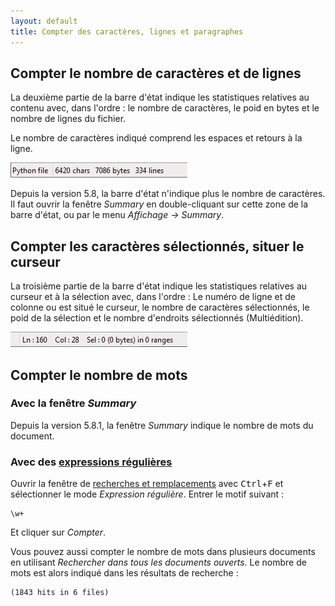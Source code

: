 ```yaml
---
layout: default
title: Compter des caractères, lignes et paragraphes
---
```



## Compter le nombre de caractères et de lignes

La deuxième partie de la barre d'état indique les statistiques relatives au contenu avec, dans l'ordre : le nombre de caractères, le poid en bytes et le nombre de lignes du fichier.

Le nombre de caractères indiqué comprend les espaces et retours à la ligne.

![Langage utilisé et informations sur le contenu dans la barre d'état.](/images/notepadpp_bottombar1.png)

Depuis la version 5.8, la barre d'état n'indique plus le nombre de caractères. Il faut ouvrir la fenêtre *Summary* en double-cliquant sur cette zone de la barre d'état, ou par le menu *Affichage -> Summary*.

## Compter les caractères sélectionnés, situer le curseur

La troisième partie de la barre d'état indique les statistiques relatives au curseur et à la sélection avec, dans l'ordre : Le numéro de ligne et de colonne ou est situé le curseur, le nombre de caractères sélectionnés, le poid de la sélection et le nombre d'endroits sélectionnés (Multiédition).

![Position du curseur et informations sur la sélection dans la barre d'état.](/images/notepadpp_bottombar2.png)

## Compter le nombre de mots

### Avec la fenêtre *Summary*

Depuis la version 5.8.1, la fenêtre *Summary* indique le nombre de mots du document.

### Avec des [expressions régulières](expressions-regulieres.md)

Ouvrir la fenêtre de [recherches et remplacements](recherches-et-remplacements.md) avec <kbd>Ctrl</kbd>+<kbd>F</kbd> et sélectionner le mode *Expression régulière*. Entrer le motif suivant :

```expreg
\w+
```

Et cliquer sur *Compter*.

Vous pouvez aussi compter le nombre de mots dans plusieurs documents en utilisant *Rechercher dans tous les documents ouverts*. Le nombre de mots est alors indiqué dans les résultats de recherche :

    (1843 hits in 6 files)
